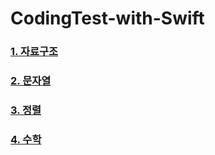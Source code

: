 # CodingTest-with-Swift

### [1. 자료구조](https://github.com/yongbeomkwak/CodingTest-with-Swift/tree/master/%EC%9E%90%EB%A3%8C%EA%B5%AC%EC%A1%B0)
### [2. 문자열](https://github.com/yongbeomkwak/CodingTest-with-Swift/tree/master/%EB%AC%B8%EC%9E%90%EC%97%B4)
### [3. 정렬](https://github.com/yongbeomkwak/CodingTest-with-Swift/tree/master/%EC%A0%95%EB%A0%AC)
### [4. 수학](https://github.com/yongbeomkwak/CodingTest-with-Swift/tree/master/%EC%88%98%ED%95%99)
